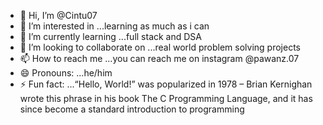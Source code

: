 - 👋 Hi, I’m @Cintu07
- 👀 I’m interested in ...learning as much as i can 
- 🌱 I’m currently learning ...full stack and DSA
- 💞️ I’m looking to collaborate on ...real world problem solving projects
- 📫 How to reach me ...you can reach me on instagram @pawanz.07
- 😄 Pronouns: ...he/him
- ⚡ Fun fact: ...“Hello, World!” was popularized in 1978 – Brian Kernighan wrote this phrase in his book The C Programming Language, and it has since become a standard introduction to programming

<!---
Cintu07/Cintu07 is a ✨ special ✨ repository because its `README.md` (this file) appears on your GitHub profile.
You can click the Preview link to take a look at your changes.
--->

